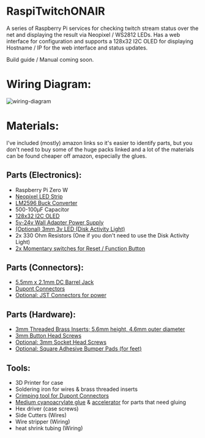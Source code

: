 # RaspiTwitchONAIR
A series of Raspberry Pi services for checking twitch stream status over the net and displaying the result via Neopixel / WS2812 LEDs. Has a web interface for configuration and supports a 128x32 I2C OLED for displaying Hostname / IP for the web interface and status updates.

Build guide / Manual coming soon.

# Wiring Diagram:
![wiring-diagram](https://user-images.githubusercontent.com/92567050/147701979-cc543aa8-460a-4540-a70d-cbe288f3aaaa.png)

# Materials:
I've included (mostly) amazon links so it's easier to identify parts, but you don't need to buy some of the huge packs linked and a lot of the materials can be found cheaper off amazon, especially the glues.

## Parts (Electronics):
- Raspberry Pi Zero W
- [Neopixel LED Strip](https://www.adafruit.com/product/1138?length=1)
- [LM2596 Buck Converter](https://www.amazon.ca/Yizhet-LM2596-Converter-Adjustable-Supply/dp/B08Q2YKJ6Q/ref=sr_1_6?crid=1C14WU76FDVU&keywords=lm2596&qid=1640811759&sprefix=lm259%2Caps%2C203&sr=8-6)
- 500-100µF Capacitor
- [128x32 I2C OLED](https://www.amazon.ca/gp/product/B07D9H83R4/ref=ppx_yo_dt_b_asin_title_o07_s00?ie=UTF8&psc=1)
- [5v-24v Wall Adapter Power Supply](https://www.amazon.ca/gp/product/B086JRWFD9/ref=ppx_yo_dt_b_asin_title_o00_s00?ie=UTF8&psc=1)
- [(Optional) 3mm 3v LED (Disk Activity Light)](https://www.amazon.ca/gp/product/B09JMZD19D/ref=ppx_yo_dt_b_asin_title_o00_s00?ie=UTF8&psc=1)
- 2x 330 Ohm Resistors (One if you don't need to use the Disk Activity Light)
- [2x Momentary switches for Reset / Function Button](https://www.amazon.ca/Twidec-Normal-Momentary-Pre-soldered-PBS-110-XR/dp/B07RV1D98T/ref=sr_1_6?crid=1UFS8E0OWLAL2&keywords=momentary+switch&qid=1640813085&sprefix=momentary+switch%2Caps%2C123&sr=8-6)

## Parts (Connectors):
- [5.5mm x 2.1mm DC Barrel Jack](https://www.amazon.ca/gp/product/B092Z6ZG3V/ref=ppx_yo_dt_b_asin_title_o00_s01?ie=UTF8&psc=1)
- [Dupont Connectors](https://www.amazon.ca/gp/product/B07DF9BJKH/ref=ppx_yo_dt_b_asin_title_o02_s01?ie=UTF8&psc=1)
- [Optional: JST Connectors for power](https://www.amazon.ca/gp/product/B013WTV270/ref=ppx_yo_dt_b_asin_title_o00_s01?ie=UTF8&psc=1)

## Parts (Hardware):
- [3mm Threaded Brass Inserts; 5.6mm height, 4.6mm outer diameter](https://www.amazon.ca/gp/product/B087N4LVD1/ref=ppx_yo_dt_b_asin_title_o00_s01?ie=UTF8&psc=1)
- [3mm Button Head Screws](https://www.amazon.ca/gp/product/B073VKDZJ2/ref=ppx_yo_dt_b_asin_title_o04_s00?ie=UTF8&psc=1)
- [Optional: 3mm Socket Head Screws](https://www.amazon.ca/gp/product/B073VKGW3K/ref=ppx_yo_dt_b_asin_title_o06_s00?ie=UTF8&psc=1)
- [Optional: Square Adhesive Bumper Pads (for feet)](https://www.amazon.ca/gp/product/B07PDSXKD9/ref=ppx_yo_dt_b_asin_title_o00_s02?ie=UTF8&psc=1)

## Tools:
- 3D Printer for case
- Soldering iron for wires & brass threaded inserts
- [Crimping tool for Dupont Connectors](https://www.amazon.ca/gp/product/B078WPT5M1/ref=ppx_yo_dt_b_asin_title_o09_s00?ie=UTF8&psc=1)
- [Medium cyanoacrylate glue](https://www.amazon.ca/Starbond-EM-150-Medium-Premium-Cyanoacrylate/dp/B00C32MHJU/ref=sr_1_6?crid=FS0JS0DZP54T&keywords=medium%2BCA%2Bglue&qid=1640812658&sprefix=medium%2Bca%2Bglue%2Caps%2C132&sr=8-6&th=1) & [accelerator](https://www.amazon.ca/Install-Bay-Accelerator-2-Ounce-INSTAC/dp/B001JT00MY/ref=pd_sbs_4/141-1155150-9580568?pd_rd_w=dWrha&pf_rd_p=01fdeee8-dd76-431b-910b-f00bfed49bd2&pf_rd_r=N14MB2S4SRG8HPN669ZP&pd_rd_r=77d850a2-56d8-4b2f-b0b5-c73f9fdc9796&pd_rd_wg=HjkWo&pd_rd_i=B001JT00MY&th=1) for parts that need gluing
- Hex driver (case screws)
- Side Cutters (Wires)
- Wire stripper (Wiring)
- heat shrink tubing (Wiring)
